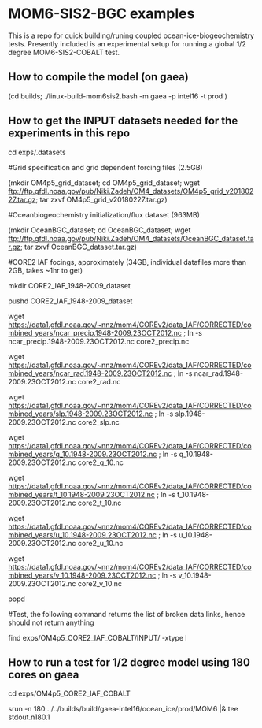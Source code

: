 # MOM6-SIS2-BGC examples
This is a repo for quick building/runing coupled ocean-ice-biogeochemistry tests.
Presently included is an experimental setup for running a global 1/2 degree MOM6-SIS2-COBALT test.

## How to compile the model (on gaea)

(cd builds;  ./linux-build-mom6sis2.bash -m gaea -p intel16 -t prod )

## How to get the INPUT datasets needed for the experiments in this repo

cd exps/.datasets

#Grid specification and grid dependent forcing files (2.5GB)

(mkdir OM4p5_grid_dataset; cd OM4p5_grid_dataset; wget ftp://ftp.gfdl.noaa.gov/pub/Niki.Zadeh/OM4_datasets/OM4p5_grid_v20180227.tar.gz; tar zxvf OM4p5_grid_v20180227.tar.gz)

#Oceanbiogeochemistry initialization/flux dataset (963MB)

(mkdir OceanBGC_dataset;   cd OceanBGC_dataset;   wget ftp://ftp.gfdl.noaa.gov/pub/Niki.Zadeh/OM4_datasets/OceanBGC_dataset.tar.gz;     tar zxvf OceanBGC_dataset.tar.gz)

#CORE2 IAF focings, approximately (34GB, individual datafiles more than 2GB, takes ~1hr to get)

mkdir CORE2_IAF_1948-2009_dataset

pushd CORE2_IAF_1948-2009_dataset

wget https://data1.gfdl.noaa.gov/~nnz/mom4/COREv2/data_IAF/CORRECTED/combined_years/ncar_precip.1948-2009.23OCT2012.nc ; ln -s ncar_precip.1948-2009.23OCT2012.nc core2_precip.nc

wget https://data1.gfdl.noaa.gov/~nnz/mom4/COREv2/data_IAF/CORRECTED/combined_years/ncar_rad.1948-2009.23OCT2012.nc    ; ln -s ncar_rad.1948-2009.23OCT2012.nc    core2_rad.nc

wget https://data1.gfdl.noaa.gov/~nnz/mom4/COREv2/data_IAF/CORRECTED/combined_years/slp.1948-2009.23OCT2012.nc         ; ln -s slp.1948-2009.23OCT2012.nc         core2_slp.nc

wget https://data1.gfdl.noaa.gov/~nnz/mom4/COREv2/data_IAF/CORRECTED/combined_years/q_10.1948-2009.23OCT2012.nc        ; ln -s q_10.1948-2009.23OCT2012.nc        core2_q_10.nc

wget https://data1.gfdl.noaa.gov/~nnz/mom4/COREv2/data_IAF/CORRECTED/combined_years/t_10.1948-2009.23OCT2012.nc        ; ln -s t_10.1948-2009.23OCT2012.nc        core2_t_10.nc

wget https://data1.gfdl.noaa.gov/~nnz/mom4/COREv2/data_IAF/CORRECTED/combined_years/u_10.1948-2009.23OCT2012.nc        ; ln -s u_10.1948-2009.23OCT2012.nc        core2_u_10.nc

wget https://data1.gfdl.noaa.gov/~nnz/mom4/COREv2/data_IAF/CORRECTED/combined_years/v_10.1948-2009.23OCT2012.nc        ; ln -s v_10.1948-2009.23OCT2012.nc        core2_v_10.nc

popd

#Test, the following command returns the list of broken data links, hence should not return anything

find exps/OM4p5_CORE2_IAF_COBALT/INPUT/ -xtype l

## How to run a test for 1/2 degree model using 180 cores on gaea
cd exps/OM4p5_CORE2_IAF_COBALT

srun -n 180 ../../builds/build/gaea-intel16/ocean_ice/prod/MOM6 |& tee stdout.n180.1


